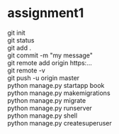 # assignment1 
git init</br>
git status</br>
git add .</br>
git commit -m "my message"</br>
git remote add origin https:...</br>
git remote -v</br>
git push -u origin master</br>
python manage.py startapp book</br>
python manage.py makemigrations</br>
python manage.py migrate</br>
python manage.py runserver</br>
python manage.py shell</br>
python manage.py createsuperuser
